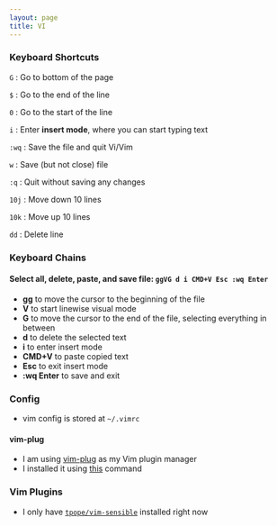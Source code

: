```yaml
---
layout: page  
title: VI  
---
```


### Keyboard Shortcuts

`G` : Go to bottom of the page

`$` : Go to the end of the line

`0` : Go to the start of the line

`i` : Enter **insert mode**, where you can start typing text

`:wq` : Save the file and quit Vi/Vim

`w` : Save (but not close) file

`:q` : Quit without saving any changes

`10j` : Move down 10 lines

`10k` : Move up 10 lines

`dd` : Delete line

### Keyboard Chains

#### Select all, delete, paste, and save file: `ggVG d i CMD+V Esc :wq Enter`
- **gg** to move the cursor to the beginning of the file
- **V** to start linewise visual mode
- **G** to move the cursor to the end of the file, selecting everything in between
- **d** to delete the selected text
- **i** to enter insert mode
- **CMD+V** to paste copied text
- **Esc** to exit insert mode
- **:wq Enter** to save and exit

### Config

- vim config is stored at `~/.vimrc`

#### vim-plug
- I am using [vim-plug](https://github.com/junegunn/vim-plug?tab=readme-ov-file) as my Vim plugin manager
- I installed it using [this](https://github.com/junegunn/vim-plug/blob/d80f495fabff8446972b8695ba251ca636a047b0/README.md#unix) command

### Vim Plugins
- I only have [`tpope/vim-sensible`](https://github.com/tpope/vim-sensible) installed right now